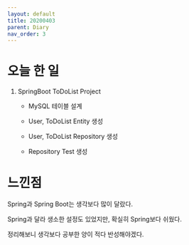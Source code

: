 ```yaml
---
layout: default
title: 20200403
parent: Diary
nav_order: 3
---
```


# 오늘 한 일

1. SpringBoot ToDoList Project

    * MySQL 테이블 설계

    * User, ToDoList Entity 생성

    * User, ToDoList Repository 생성

    * Repository Test 생성

# 느낀점

Spring과 Spring Boot는 생각보다 많이 달랐다.

Spring과 달라 생소한 설정도 있었지만, 확실히 Spring보다 쉬웠다.

정리해보니 생각보다 공부한 양이 적다 반성해야겠다.